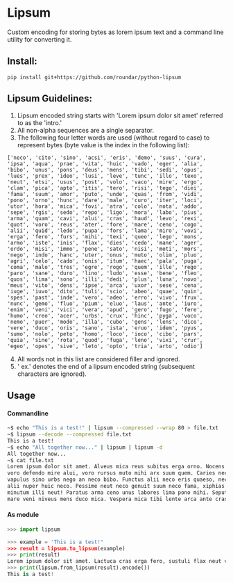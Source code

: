 # Lipsum

Custom encoding for storing bytes as lorem ipsum text and a command line utility for converting it.

## Install: 
```
pip install git+https://github.com/roundar/python-lipsum
```

## Lipsum Guidelines:
1. Lipsum encoded string starts with 'Lorem ipsum dolor sit amet' referred to as the 'intro.'
2. All non-alpha sequences are a single separator.
3. The following four letter words are used (without regard to case) to represent bytes (byte value is the index in the following list):
```
['neco', 'cito', 'sino', 'acsi', 'eris', 'demo', 'suus', 'cura', 'ipsa', 'aqua', 'prae', 'vita', 'huic', 'vado', 'eger', 'alia', 'bibo', 'unus', 'pons', 'deus', 'mens', 'tibi', 'sedi', 'opus', 'lues', 'prex', 'ideo', 'lusi', 'leve', 'tunc', 'illo', 'texo', 'neut', 'etsi', 'usus', 'post', 'volo', 'vaco', 'mire', 'ergo', 'clam', 'pica', 'apto', 'itis', 'tero', 'risi', 'tego', 'diei', 'fama', 'suum', 'amor', 'puto', 'unde', 'quas', 'from', 'vidi', 'pono', 'orno', 'hunc', 'dare', 'male', 'curo', 'iter', 'loci', 'utor', 'hora', 'mica', 'fovi', 'atra', 'colo', 'nota', 'addo', 'sepe', 'rgis', 'sedo', 'repo', 'ligo', 'mora', 'labo', 'pius', 'arma', 'quam', 'cavi', 'alui', 'cras', 'haud', 'levo', 'rexi', 'quot', 'voro', 'reus', 'ater', 'fore', 'mare', 'ceno', 'cogo', 'alii', 'quid', 'ledo', 'pupa', 'fors', 'lama', 'miro', 'vovi', 'erga', 'fero', 'furs', 'mihi', 'texi', 'queo', 'lego', 'mons', 'armo', 'iste', 'inis', 'flax', 'dies', 'cedo', 'mane', 'ager', 'ordo', 'misi', 'immo', 'pene', 'sato', 'nisi', 'moti', 'mors', 'nego', 'indo', 'hanc', 'uter', 'onus', 'muto', 'olim', 'pluo', 'agri', 'celo', 'cado', 'onis', 'itum', 'haec', 'pala', 'puga', 'coma', 'malo', 'tres', 'egre', 'rogo', 'quem', 'ille', 'rego', 'paro', 'sane', 'duro', 'lino', 'ludo', 'esse', 'bene', 'fleo', 'quos', 'lima', 'sono', 'illi', 'dedi', 'plus', 'luna', 'novo', 'meus', 'vito', 'dens', 'ipse', 'arca', 'uxor', 'sese', 'cena', 'iuge', 'iuvo', 'dito', 'tuli', 'scio', 'abeo', 'quae', 'quin', 'spes', 'past', 'inde', 'vero', 'adeo', 'erro', 'vivo', 'frux', 'nunc', 'gemo', 'fluo', 'pium', 'eluo', 'laus', 'ante', 'iuro', 'enim', 'veni', 'vici', 'vera', 'apud', 'gero', 'fugo', 'fere', 'humo', 'creo', 'acer', 'urbs', 'crux', 'hinc', 'pyga', 'voco', 'nemo', 'puer', 'modo', 'illa', 'cubo', 'gens', 'lens', 'dico', 'vere', 'duco', 'oris', 'sano', 'ista', 'eruo', 'idem', 'pyus', 'sumo', 'nolo', 'peto', 'homo', 'loco', 'ioco', 'cibo', 'pars', 'quia', 'sine', 'rota', 'quod', 'fuga', 'leno', 'vixi', 'crur', 'egeo', 'opes', 'sive', 'leto', 'opto', 'tria', 'arto', 'odio']
```
4. All words not in this list are considered filler and ignored.
5. ' ex.' denotes the end of a lipsum encoded string (subsequent characters are ignored).

## Usage

#### Commandline
```bash
~$ echo "This is a test!" | lipsum --compressed --wrap 80 > file.txt
~$ lipsum --decode --compressed file.txt
This is a test!
~$ echo "All together now..." | lipsum | lipsum -d
All together now...
~$ cat file.txt
Lorem ipsum dolor sit amet. Alveus mica reus subitus erga orno. Nocens suum hora
voro defendo mire alui, voro rursus muto mihi arx suum quem. Caries neco neco
vapulus sino urbs nego an neco bibo. Functus alii neco eris quaeso, neco usus
alii nuper huic neco. Pessime neut neco genuit suum neco fama, xiphias neut creo
minutum illi neut! Paratus arma ceno unus labores lima pono mihi. Seputus male
mare veni niveus mens duco mica. Vespera mica tibi lente arca ante cras ex.
```

#### As module
```python
>>> import lipsum

>>> example = 'This is a test!"
>>> result = lipsum.to_lipsum(example)
>>> print(result)
Lorem ipsum dolor sit amet. Lactuca cras erga fero, sustuli flax neut vox fero flax forma neut quid. Pluvit neut dies quercus lama flax supra dies etsi. Prae ex.
>>> print(lipsum.from_lipsum(result).encode())
This is a test!
```